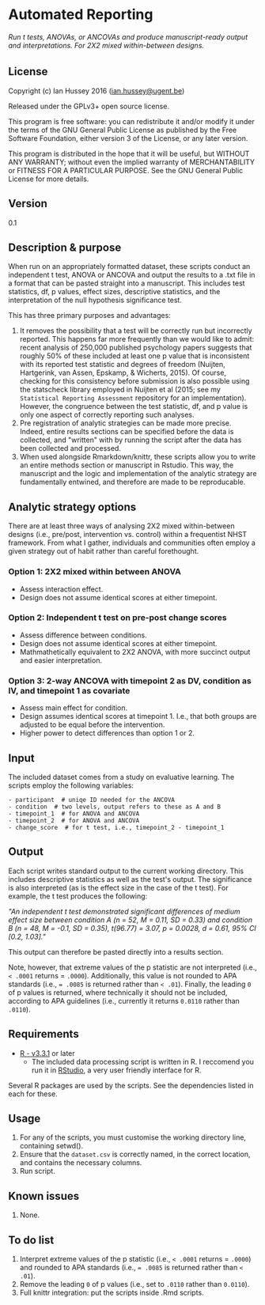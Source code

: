 # Automated Reporting 
###### Run t tests, ANOVAs, or ANCOVAs and produce manuscript-ready output and interpretations. For 2X2 mixed within-between designs.

## License
Copyright (c) Ian Hussey 2016 (ian.hussey@ugent.be)

Released under the GPLv3+ open source license. 

This program is free software: you can redistribute it and/or modify it under the terms of the GNU General Public License as published by the Free Software Foundation, either version 3 of the License, or any later version.

This program is distributed in the hope that it will be useful, but WITHOUT ANY WARRANTY; without even the implied warranty of MERCHANTABILITY or FITNESS FOR A PARTICULAR PURPOSE. See the GNU General Public License for more details.

## Version
0.1

## Description & purpose
When run on an appropriately formatted dataset, these scripts conduct an independent t test, ANOVA or ANCOVA and output the results to a .txt file in a format that can be pasted straight into a manuscript. This includes test statistics, df, p values, effect sizes, descriptive statistics, and the interpretation of the null hypothesis significance test.

This has three primary purposes and advantages:

1. It removes the possibility that a test will be correctly run but incorrectly reported. This happens far more frequently than we would like to admit: recent analysis of 250,000 published psychology papers suggests that roughly 50% of these included at least one p value that is inconsistent with its reported test statistic and degrees of freedom (Nuijten, Hartgerink, van Assen, Epskamp, & Wicherts, 2015). Of course, checking for this consistency before submission is also possible using the statscheck library employed in Nuijten et al (2015; see my `Statistical Reporting Assessment` repository for an implementation). However, the congruence between the test statistic, df, and p value is only one aspect of correctly reporting such analyses.
2. Pre registration of analytic strategies can be made more precise. Indeed, entire results sections can be specified before the data is collected, and "written" with by running the script after the data has been collected and processed. 
3. When used alongside Rmarkdown/knittr, these scripts allow you to write an entire methods section or manuscript in Rstudio. This way, the manuscript and the logic and implementation of the analytic strategy are fundamentally entwined, and therefore are made to be reproducable. 

## Analytic strategy options

There are at least three ways of analysing 2X2 mixed within-between designs (i.e., pre/post, intervention vs. control) within a frequentist NHST framework. From what I gather, individuals and communities often employ a given strategy out of habit rather than careful forethought. 

### Option 1: 2X2 mixed within between ANOVA
- Assess interaction effect.
- Design does not assume identical scores at either timepoint.
	
### Option 2: Independent t test on pre-post change scores
- Assess difference between conditions.
- Design does not assume identical scores at either timepoint.
- Mathmathetically equivalent to 2X2 ANOVA, with more succinct output and easier interpretation.

### Option 3: 2-way ANCOVA with timepoint 2 as DV, condition as IV, and timepoint 1 as covariate
- Assess main effect for condition.
- Design assumes identical scores at timepoint 1. I.e., that both groups are adjusted to be equal before the intervention. 
- Higher power to detect differences than option 1 or 2.

## Input
The included dataset comes from a study on evaluative learning. The scripts employ the following variables:

```
- participant  # uniqe ID needed for the ANCOVA
- condition  # two levels, output refers to these as A and B
- timepoint_1  # for ANOVA and ANCOVA
- timepoint_2  # for ANOVA and ANCOVA
- change_score  # for t test, i.e., timepoint_2 - timepoint_1
```

## Output
Each script writes standard output to the current working directory. This includes descriptive statistics as well as the test's output. The significance is also interpreted (as is the effect size in the case of the t test). For example, the t test produces the following:

*"An independent t test demonstrated significant differences of medium effect size between condition A (n = 52, M = 0.11, SD = 0.33) and condition B (n = 48, M = -0.1, SD = 0.35), t(96.77) = 3.07, p = 0.0028, d = 0.61, 95% CI [0.2, 1.03]."*

This output can therefore be pasted directly into a results section.

Note, however, that extreme values of the p statistic are not interpreted (i.e., `< .0001` returns = `.0000`). Additionally, this value is not rounded to APA standards (i.e., `= .0085` is returned rather than `< .01`). Finally, the leading `0` of p values is returned, where technically it should not be included, according to APA guidelines (i.e., currently it returns `0.0110` rather than `.0110`). 

## Requirements
- [R - v3.3.1](https://www.r-project.org/) or later
	- The included data processing script is written in R. I reccomend you run it in [RStudio](https://www.rstudio.com/), a very user friendly interface for R.
	
Several R packages are used by the scripts. See the dependencies listed in each for these. 

## Usage
1. For any of the scripts, you must customise the working directory line, containing setwd().
2. Ensure that the `dataset.csv` is correctly named, in the correct location, and contains the necessary columns.
2. Run script.

## Known issues
1. None.

## To do list
1. Interpret extreme values of the p statistic (i.e., `< .0001` returns = `.0000`) and rounded to APA standards (i.e., `= .0085` is returned rather than `< .01`). 
2. Remove the leading `0` of p values (i.e., set to `.0110` rather than `0.0110`). 
3. Full knittr integration: put the scripts inside .Rmd scripts.



